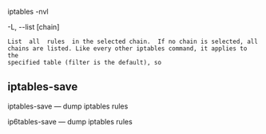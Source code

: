 
iptables -nvl

-L, --list [chain]

    List  all  rules  in the selected chain.  If no chain is selected, all
    chains are listed. Like every other iptables command, it applies to the
    specified table (filter is the default), so


## iptables-save

iptables-save — dump iptables rules

ip6tables-save — dump iptables rules

